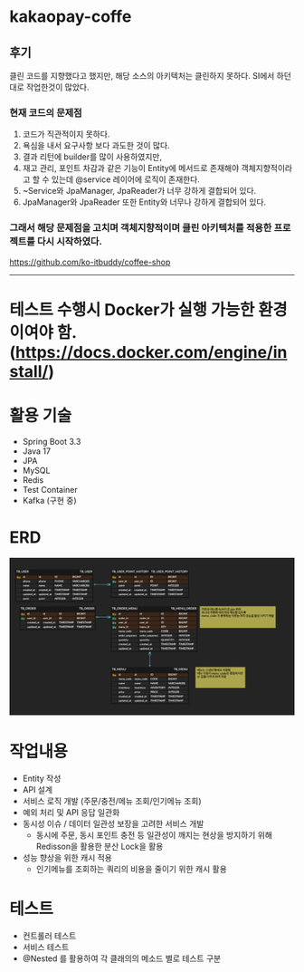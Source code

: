 # kakaopay-coffe

## 후기
클린 코드를 지향했다고 했지만, 해당 소스의 아키텍처는 클린하지 못하다.
SI에서 하던대로 작업한것이 많았다.

### 현재 코드의 문제점
1. 코드가 직관적이지 못하다.
2. 욕심을 내서 요구사항 보다 과도한 것이 많다.
3. 결과 리턴에 builder를 많이 사용하였지만,
4. 재고 관리, 포인트 차감과 같은 기능이 Entity에 메서드로 존재해야 객체지향적이라고 할 수 있는데 @service 레이어에 로직이 존재한다.
5. ~Service와 JpaManager, JpaReader가 너무 강하게 결합되어 있다.
6. JpaManager와 JpaReader 또한 Entity와 너무나 강하게 결합되어 있다.

### 그래서 해당 문제점을 고치며 객체지향적이며 클린 아키텍처를 적용한 프로젝트를 다시 시작하였다.
https://github.com/ko-itbuddy/coffee-shop

---

# 테스트 수행시 Docker가 실행 가능한 환경이여야 함. (https://docs.docker.com/engine/install/)

# 활용 기술
- Spring Boot 3.3
- Java 17
- JPA
- MySQL
- Redis
- Test Container
- Kafka (구현 중)

# ERD

![erd.png](erd.png)

# 작업내용
- Entity 작성
- API 설계
- 서비스 로직 개발 (주문/충전/메뉴 조회/인기메뉴 조회)
- 예외 처리 및 API 응답 일관화
- 동시성 이슈 / 데이터 일관성 보장을 고려한 서비스 개발 
  - 동시에 주문, 동시 포인트 충전 등 일관성이 깨지는 현상을 방지하기 위해 Redisson을 활용한 분산 Lock을 활용
- 성능 향상을 위한 캐시 적용
  - 인기메뉴를 조회하는 쿼리의 비용을 줄이기 위한 캐시 활용

# 테스트
- 컨트롤러 테스트
- 서비스 테스트
- @Nested 를 활용하여 각 클래의의 메소드 별로 테스트 구분
